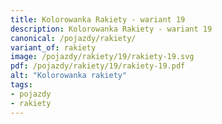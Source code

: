 ```yaml
---
title: Kolorowanka Rakiety - wariant 19
description: Kolorowanka Rakiety - wariant 19
canonical: /pojazdy/rakiety/
variant_of: rakiety
image: /pojazdy/rakiety/19/rakiety-19.svg
pdf: /pojazdy/rakiety/19/rakiety-19.pdf
alt: "Kolorowanka rakiety"
tags:
- pojazdy
- rakiety
---
```

